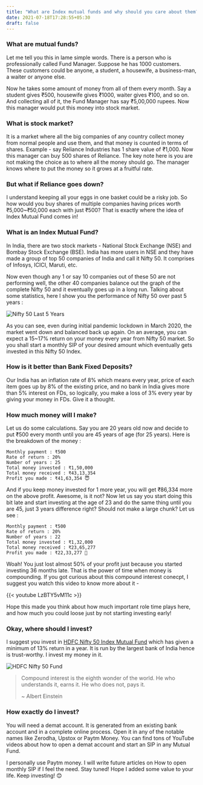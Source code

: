 ```yaml
---
title: "What are Index mutual funds and why should you care about them?"
date: 2021-07-18T17:28:55+05:30
draft: false
---
```


### What are mutual funds?

Let me tell you this in lame simple words. There is a person who is professionally called Fund Manager. Suppose he has 1000 customers. These customers could be anyone, a student, a housewife, a business-man, a waiter or anyone else.

Now he takes some amount of money from all of them every month. Say a student gives ₹500, housewife gives ₹1000, waiter gives ₹100, and so on. And collecting all of it, the Fund Manager has say ₹5,00,000 rupees. Now this manager would put this money into stock market.

### What is stock market?

It is a market where all the big companies of any country collect money from normal people and use them, and that money is counted in terms of shares. Example - say Reliance Industries has 1 share value of ₹1,000. Now this manager can buy 500 shares of Reliance. The key note here is you are not making the choice as to where all the money should go. The manager knows where to put the money so it grows at a fruitful rate.

### But what if Reliance goes down?

I understand keeping all your eggs in one basket could be a risky job. So how would you buy shares of multiple companies having prices worth ₹5,000~₹50,000 each with just ₹500? That is exactly where the idea of Index Mutual Fund comes in!

### What is an Index Mutual Fund?

In India, there are two stock markets - National Stock Exchange (NSE) and Bombay Stock Exchange (BSE). India has more users in NSE and they have made a group of top 50 companies of India and call it Nifty 50. It comprises of Infosys, ICICI, Maruti, etc.

Now even though any 1 or say 10 companies out of these 50 are not performing well, the other 40 companies balance out the graph of the complete Nifty 50 and it eventually goes up in a long run. Talking about some statistics, here I show you the performance of Nifty 50 over past 5 years :

![Nifty 50 Last 5 Years](https://i.ibb.co/fFFtbSw/nifty-50-five.png)

As you can see, even during initial pandemic lockdown in March 2020, the market went down and balanced back up again. On an average, you can expect a 15~17% return on your money every year from Nifty 50 market. So you shall start a monthly SIP of your desired amount which eventually gets invested in this Nifty 50 Index.

### How is it better than Bank Fixed Deposits?

Our India has an inflation rate of 8% which means every year, price of each item goes up by 8% of the existing price, and no bank in India gives more than 5% interest on FDs, so logically, you make a loss of 3% every year by giving your money in FDs. Give it a thought.

### How much money will I make?

Let us do some calculations. Say you are 20 years old now and decide to put ₹500 every month until you are 45 years of age (for 25 years). Here is the breakdown of the money :

	Monthly payment : ₹500
	Rate of return : 20%
	Number of years : 25
	Total money invested : ₹1,50,000
	Total money received : ₹43,13,354
	Profit you made : ₹41,63,354 😇

And if you keep money invested for 1 more year, you will get ₹86,334 more on the above profit. Awesome, is it not? Now let us say you start doing this bit late and start investing at the age of 23 and do the same thing until you are 45, just 3 years difference right? Should not make a large chunk? Let us see :

	Monthly payment : ₹500
	Rate of return : 20%
	Number of years : 22
	Total money invested : ₹1,32,000
	Total money received : ₹23,65,277
	Profit you made : ₹22,33,277 🙁

Woah! You just lost almost 50% of your profit just because you started investing 36 months late. That is the power of time when money is compounding. If you got curious about this compound interest conecpt, I suggest you watch this video to know more about it - 

{{< youtube LzBTY5vM11c >}}

Hope this made you think about how much important role time plays here, and how much you could loose just by not starting investing early!

### Okay, where should I invest?

I suggest you invest in [HDFC Nifty 50 Index Mutual Fund](https://www.hdfcfund.com/our-products/hdfc-index-fund-nifty-50-plan) which has given a minimum of 13% return in a year. It is run by the largest bank of India hence is trust-worthy. I invest my money in it.

![HDFC Nifty 50 Fund](https://i.ibb.co/W2kDBzp/hdfc-fund.png)

> Compound interest is the eighth wonder of the world. He who understands it, earns it. He who does not, pays it.
>
> ~ Albert Einstein

### How exactly do I invest?

You will need a demat account. It is generated from an existing bank account and in a complete online process. Open it in any of the notable names like Zerodha, Upstox or Paytm Money. You can find tons of YouTube videos about how to open a demat account and start an SIP in any Mutual Fund.

I personally use Paytm money. I will write future articles on How to open monthly SIP if I feel the need. Stay tuned! Hope I added some value to your life. Keep investing! 😊